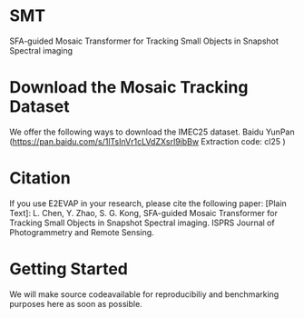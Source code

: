 # SMT
SFA-guided Mosaic Transformer for Tracking Small Objects in Snapshot Spectral imaging

# Download the Mosaic Tracking Dataset
We offer the following ways to download the IMEC25 dataset.
Baidu YunPan (https://pan.baidu.com/s/1lTsInVr1cLVdZXsrI9ibBw Extraction code: cl25 )

# Citation
If you use E2EVAP in your research, please cite the following paper:
[Plain Text]: 
L. Chen, Y. Zhao, S. G. Kong, SFA-guided Mosaic Transformer for Tracking Small Objects in Snapshot Spectral imaging. ISPRS Journal of Photogrammetry and Remote Sensing.

# Getting Started
We will make source codeavailable for reproducibiliy and benchmarking purposes here as soon as possible.

